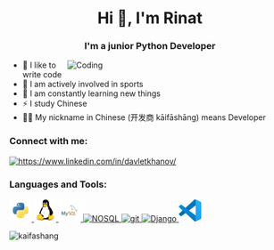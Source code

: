 <h1 align="center">Hi 👋, I'm Rinat</h1>
<h3 align="center">I'm a junior Python Developer</h3>
<img align="right" alt="Coding" width="400" src="https://camo.githubusercontent.com/5ddf73ad3a205111cf8c686f687fc216c2946a75005718c8da5b837ad9de78c9/68747470733a2f2f7468756d62732e6766796361742e636f6d2f4576696c4e657874446576696c666973682d736d616c6c2e676966">


- 🎉 I like to write code
- 💪 I am actively involved in sports
- 🥅 I am constantly learning new things
- ⚡ I study Chinese
- 🤹🏽 My nickname in Chinese (开发商  kāifāshāng) means Developer


<h3 align="left">Connect with me:</h3>
<p align="left">
<a href="https://www.linkedin.com/in/davletkhanov/" target="blank"><img align="center" src="https://raw.githubusercontent.com/rahuldkjain/github-profile-readme-generator/master/src/images/icons/Social/linked-in-alt.svg" alt="https://www.linkedin.com/in/davletkhanov/" height="30" width="40" /></a>
</p>

<h3 align="left">Languages and Tools:</h3>
<p align="left"> <a href="https://developer.python.com" target="_blank" rel="noreferrer"> <img src="https://raw.githubusercontent.com/github/explore/80688e429a7d4ef2fca1e82350fe8e3517d3494d/topics/python/python.png" alt="Python" width="40" height="40"/> </a> 
<a href="https://www.linux.org/" target="_blank" rel="noreferrer"> <img src="https://raw.githubusercontent.com/devicons/devicon/master/icons/linux/linux-original.svg" alt="linux" width="40" height="40"/> </a> 
<a href="https://www.gnu.org/software/MYSQL/" target="_blank" rel="noreferrer"> <img src="https://raw.githubusercontent.com/github/explore/80688e429a7d4ef2fca1e82350fe8e3517d3494d/topics/mysql/mysql.png" alt="MYSQL" width="40" height="40"/> </a> 
<a href="https://www.gnu.org/software/NOSQL/" target="_blank" rel="noreferrer"> <img src="https://raw.githubusercontent.com/github/explore/80688e429a7d4ef2fca1e82350fe8e3517d3494d/topics/nosql/nosql.png" alt="NOSQL" width="40" height="40"/> </a>
<a href="https://git-scm.com/" target="_blank" rel="noreferrer"> <img src="https://www.vectorlogo.zone/logos/git-scm/git-scm-icon.svg" alt="git" width="40" height="40"/> </a> 
<a href="https://www.w3.org/html/" target="_blank" rel="noreferrer"> <img src="https://raw.githubusercontent.com/devicons/devicon/master/icons/django/django-original-wordmark.svg" alt="Django" width="40" height="40"/> </a> 
<a href="https://developer.mozilla.org/en-US/docs/Web/VisualStudioCode" target="_blank" rel="noreferrer"> <img src="https://raw.githubusercontent.com/github/explore/80688e429a7d4ef2fca1e82350fe8e3517d3494d/topics/visual-studio-code/visual-studio-code.png" alt="Visual Studio Code" width="40" height="40"/> </a> </p>


<p align="left"> <img src="https://komarev.com/ghpvc/?username=kaifashang&label=Profile%20views&color=209fee&style=plastic" alt="kaifashang" /> </p>
